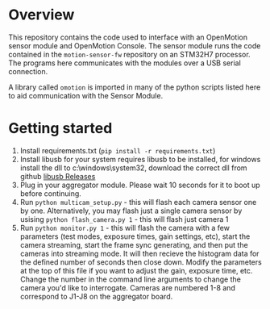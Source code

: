 # Overview

This repository contains the code used to interface with an OpenMotion sensor module and OpenMotion Console. The sensor module runs the code contained in the `motion-sensor-fw` repository on an STM32H7 processor. The programs here communicates with the modules over a USB serial connection.

A library called `omotion` is imported in many of the python scripts listed here to aid communication with the Sensor Module.

# Getting started
1. Install requirements.txt (`pip install -r requirements.txt`)
2. Install libusb for your system requires libusb to be installed, for windows install the dll to c:\windows\system32, download the correct dll from github [libusb Releases](https://github.com/libusb/libusb/releases)
3. Plug in your aggregator module. Please wait 10 seconds for it to boot up before continuing.
4. Run `python multicam_setup.py` - this will flash each camera sensor one by one. Alternatively, you may flash just a single camera sensor by usising `python flash_camera.py 1` - this will flash just camera 1
5. Run `python monitor.py 1` - this will flash the camera with a few parameters (test modes, exposure times, gain settings, etc), start the camera streaming, start the frame sync generating, and then put the cameras into streaming mode. It will then recieve the histogram data for the defined number of seconds then close down. Modify the parameters at the top of this file if you want to adjust the gain, exposure time, etc. Change the number in the command line arguments to change the camera you'd like to interrogate. Cameras are numbered 1-8 and correspond to J1-J8 on the aggregator board.


